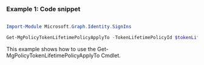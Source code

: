 ### Example 1: Code snippet

```powershell

Import-Module Microsoft.Graph.Identity.SignIns

Get-MgPolicyTokenLifetimePolicyApplyTo -TokenLifetimePolicyId $tokenLifetimePolicyId

```
This example shows how to use the Get-MgPolicyTokenLifetimePolicyApplyTo Cmdlet.

